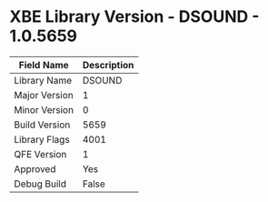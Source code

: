 # XBE Library Version - DSOUND - 1.0.5659

| Field Name | Description |
|---|---|
| Library Name | DSOUND |
| Major Version | 1 |
| Minor Version | 0 |
| Build Version | 5659 |
| Library Flags | 4001 |
| QFE Version | 1 |
| Approved | Yes |
| Debug Build | False |
